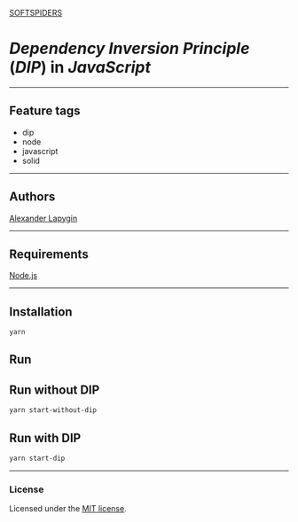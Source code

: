[SOFTSPIDERS](https://github.com/softspiders/softspiders)

# *Dependency Inversion Principle* (*DIP*) in *JavaScript*

---

## Feature tags

- dip
- node
- javascript
- solid

---

## Authors

[Alexander Lapygin](https://github.com/AlexanderLapygin)

---

## Requirements

[Node.js](https://nodejs.org/en/download/package-manager/)

---

## Installation

```sh
yarn
```


## Run

## Run without DIP

```sh
yarn start-without-dip
```

## Run with DIP

```sh
yarn start-dip
```

---

### License

Licensed under the [MIT license](./LICENSE).
